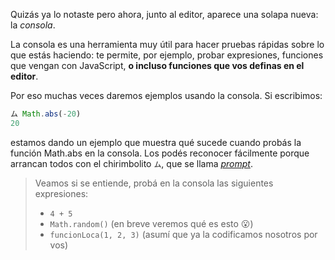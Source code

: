 Quizás ya lo notaste pero ahora, junto al editor, aparece una solapa nueva: la _consola_.

La consola es una herramienta muy útil para hacer pruebas rápidas sobre lo que estás haciendo: te permite, por ejemplo, probar expresiones, funciones que vengan con JavaScript, **o incluso funciones que vos definas en el editor**.

Por eso muchas veces daremos ejemplos usando la consola. Si escribimos:


```javascript
ム Math.abs(-20)
20
```

estamos dando un ejemplo que muestra qué sucede cuando probás la función Math.abs en la consola. Los podés reconocer fácilmente porque arrancan todos con el chirimbolito `ム`, que se llama _[prompt](https://es.wikipedia.org/wiki/Prompt)_.

> Veamos si se entiende, probá en la consola las siguientes expresiones:
>
>   * `4 + 5`
>   * `Math.random()` (en breve veremos qué es esto :open_mouth:)
>   * `funcionLoca(1, 2, 3)` (asumí que ya la codificamos nosotros por vos)


